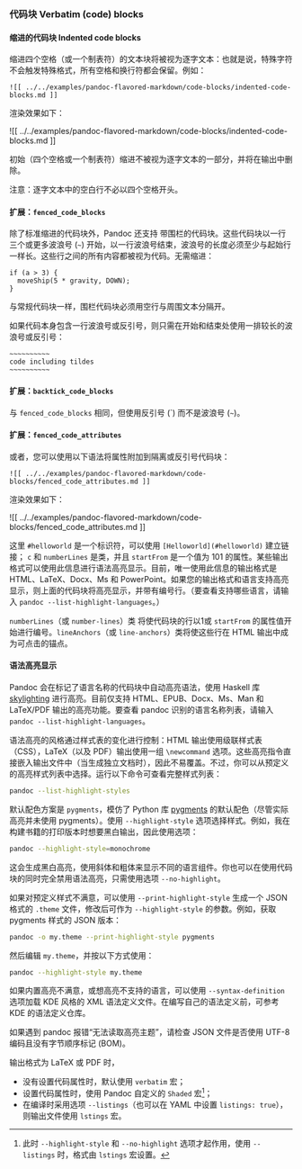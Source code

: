 ### 代码块 Verbatim (code) blocks

#### 缩进的代码块 Indented code blocks

缩进四个空格（或一个制表符）的文本块将被视为逐字文本：也就是说，特殊字符不会触发特殊格式，所有空格和换行符都会保留。例如：

```
![[ ../../examples/pandoc-flavored-markdown/code-blocks/indented-code-blocks.md ]]
```

渲染效果如下：

![[ ../../examples/pandoc-flavored-markdown/code-blocks/indented-code-blocks.md ]]

初始（四个空格或一个制表符）缩进不被视为逐字文本的一部分，并将在输出中删除。

注意：逐字文本中的空白行不必以四个空格开头。

#### 扩展：`fenced_code_blocks`

除了标准缩进的代码块外，Pandoc 还支持 带围栏的代码块。这些代码块以一行三个或更多波浪号 (`~`) 开始，以一行波浪号结束，波浪号的长度必须至少与起始行一样长。这些行之间的所有内容都被视为代码。无需缩进：

~~~~~~~
if (a > 3) {
  moveShip(5 * gravity, DOWN);
}
~~~~~~~

与常规代码块一样，围栏代码块必须用空行与周围文本分隔开。

如果代码本身包含一行波浪号或反引号，则只需在开始和结束处使用一排较长的波浪号或反引号：

~~~~~~~~~~~~~~~~
~~~~~~~~~~
code including tildes
~~~~~~~~~~
~~~~~~~~~~~~~~~~

#### 扩展：`backtick_code_blocks`

与 `fenced_code_blocks` 相同，但使用反引号 (\`) 而不是波浪号 (`~`)。

#### 扩展：`fenced_code_attributes`

或者，您可以使用以下语法将属性附加到隔离或反引号代码块：

~~~
![[ ../../examples/pandoc-flavored-markdown/code-blocks/fenced_code_attributes.md ]]
~~~

渲染效果如下：

![[ ../../examples/pandoc-flavored-markdown/code-blocks/fenced_code_attributes.md ]]

这里 `#helloworld` 是一个标识符，可以使用 `[Helloworld](#helloworld)` 建立链接； `c` 和 `numberLines` 是类，并且 `startFrom` 是一个值为 101 的属性。某些输出格式可以使用此信息进行语法高亮显示。目前，唯一使用此信息的输出格式是 HTML、LaTeX、Docx、Ms 和 PowerPoint。如果您的输出格式和语言支持高亮显示，则上面的代码块将高亮显示，并带有编号行。（要查看支持哪些语言，请输入 `pandoc --list-highlight-languages`。）

`numberLines`（或 `number-lines`）类 将使代码块的行以1或 `startFrom` 的属性值开始进行编号。`lineAnchors`（或 `line-anchors`）类将使这些行在 HTML 输出中成为可点击的锚点。

#### 语法高亮显示

Pandoc 会在标记了语言名称的代码块中自动高亮语法，使用 Haskell 库 [skylighting] 进行高亮。目前仅支持 HTML、EPUB、Docx、Ms、Man 和 LaTeX/PDF 输出的高亮功能。要查看 pandoc 识别的语言名称列表，请输入 `pandoc --list-highlight-languages`。

[skylighting]: https://github.com/jgm/skylighting

语法高亮的风格通过样式表的变化进行控制：HTML 输出使用级联样式表（CSS），LaTeX（以及 PDF）输出使用一组 `\newcommand` 选项。这些高亮指令直接嵌入输出文件中（当生成独立文档时），因此不易覆盖。不过，你可以从预定义的高亮样式列表中选择。运行以下命令可查看完整样式列表：

```bash
pandoc --list-highlight-styles
```

默认配色方案是 `pygments`，模仿了 Python 库 [pygments] 的默认配色（尽管实际高亮并未使用 pygments）。使用 `--highlight-style` 选项选择样式。例如，我在构建书籍的打印版本时想要黑白输出，因此使用选项：

[pygments]: https://pygments.org/。

```bash
pandoc --highlight-style=monochrome
```

这会生成黑白高亮，使用斜体和粗体来显示不同的语言组件。你也可以在使用代码块的同时完全禁用语法高亮，只需使用选项 `--no-highlight`。

如果对预定义样式不满意，可以使用 `--print-highlight-style` 生成一个 JSON 格式的 `.theme` 文件，修改后可作为 `--highlight-style` 的参数。例如，获取 pygments 样式的 JSON 版本：

```bash
pandoc -o my.theme --print-highlight-style pygments
```

然后编辑 `my.theme`，并按以下方式使用：

```bash
pandoc --highlight-style my.theme
```

如果内置高亮不满意，或想高亮不支持的语言，可以使用 `--syntax-definition` 选项加载 KDE 风格的 XML 语法定义文件。在编写自己的语法定义前，可参考 KDE 的语法定义仓库。

如果遇到 pandoc 报错“无法读取高亮主题”，请检查 JSON 文件是否使用 UTF-8 编码且没有字节顺序标记 (BOM)。

输出格式为 LaTeX 或 PDF 时，

- 没有设置代码属性时，默认使用 `verbatim` 宏；
- 设置代码属性时，使用 Pandoc 自定义的 `Shaded` 宏[^shaded]；
- 在编译时采用选项 `--listings`（也可以在 YAML 中设置 `listings: true`），则输出文件使用 `lstings` 宏。

[^shaded]: 此时 `--highlight-style` 和 `--no-highlight` 选项才起作用，使用 `--listings` 时，格式由 `lstings` 宏设置。

